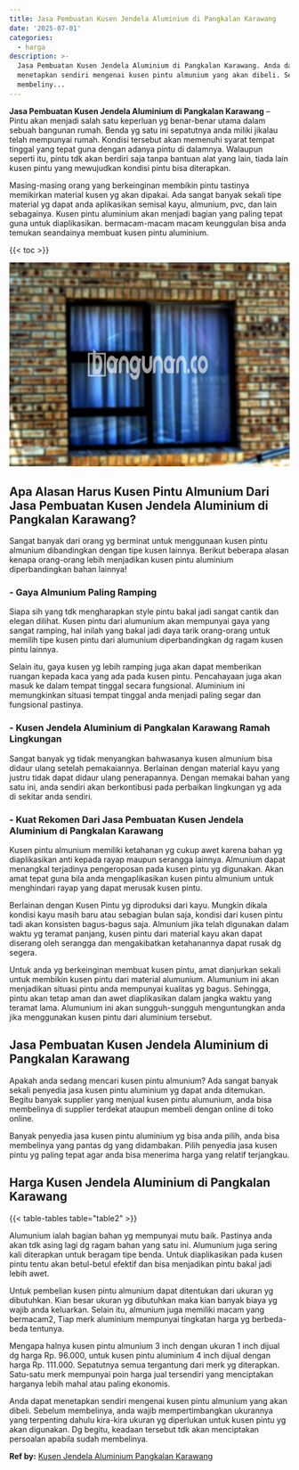 ```yaml
---
title: Jasa Pembuatan Kusen Jendela Aluminium di Pangkalan Karawang
date: '2025-07-01'
categories:
  - harga
description: >-
  Jasa Pembuatan Kusen Jendela Aluminium di Pangkalan Karawang. Anda dapat
  menetapkan sendiri mengenai kusen pintu almunium yang akan dibeli. Sebelum
  membeliny...
---
```


**Jasa Pembuatan Kusen Jendela Aluminium di Pangkalan Karawang** – Pintu akan menjadi salah satu keperluan yg benar-benar utama dalam sebuah bangunan rumah. Benda yg satu ini sepatutnya anda miliki jikalau telah mempunyai rumah. Kondisi tersebut akan memenuhi syarat tempat tinggal yang tepat guna dengan adanya pintu di dalamnya. Walaupun seperti itu, pintu tdk akan berdiri saja tanpa bantuan alat yang lain, tiada lain kusen pintu yang mewujudkan kondisi pintu bisa diterapkan.

Masing-masing orang yang berkeinginan membikin pintu tastinya memikirkan material kusen yg akan dipakai. Ada sangat banyak sekali tipe material yg dapat anda aplikasikan semisal kayu, almunium, pvc, dan lain sebagainya. Kusen pintu aluminium akan menjadi bagian yang paling tepat guna untuk diaplikasikan. bermacam-macam macam keunggulan bisa anda temukan seandainya membuat kusen pintu aluminium.

{{< toc >}}

![Jasa Pembuatan Kusen Jendela Aluminium di Pangkalan Karawang](/images/harga-kusen-jendela-alumunium-10.png)

## Apa Alasan Harus Kusen Pintu Almunium Dari Jasa Pembuatan Kusen Jendela Aluminium di Pangkalan Karawang?

Sangat banyak dari orang yg berminat untuk menggunaan kusen pintu almunium dibandingkan dengan tipe kusen lainnya. Berikut beberapa alasan kenapa orang-orang lebih menjadikan kusen pintu aluminium diperbandingkan bahan lainnya!

### \- Gaya Almunium Paling Ramping

Siapa sih yang tdk mengharapkan style pintu bakal jadi sangat cantik dan elegan dilihat. Kusen pintu dari alumunium akan mempunyai gaya yang sangat ramping, hal inilah yang bakal jadi daya tarik orang-orang untuk memilih tipe kusen pintu dari alumunium diperbandingkan dg ragam kusen pintu lainnya.

Selain itu, gaya kusen yg lebih ramping juga akan dapat memberikan ruangan kepada kaca yang ada pada kusen pintu. Pencahayaan juga akan masuk ke dalam tempat tinggal secara fungsional. Aluminium ini memungkinkan situasi tempat tinggal anda menjadi paling segar dan fungsional pastinya.

### \- Kusen Jendela Aluminium di Pangkalan Karawang Ramah Lingkungan

Sangat banyak yg tidak menyangkan bahwasanya kusen almunium bisa didaur ulang setelah pemakaiannya. Berlainan dengan material kayu yang justru tidak dapat didaur ulang penerapannya. Dengan memakai bahan yang satu ini, anda sendiri akan berkontibusi pada perbaikan lingkungan yg ada di sekitar anda sendiri.

### \- Kuat Rekomen Dari Jasa Pembuatan Kusen Jendela Aluminium di Pangkalan Karawang

Kusen pintu almunium memiliki ketahanan yg cukup awet karena bahan yg diaplikasikan anti kepada rayap maupun serangga lainnya. Almunium dapat menangkal terjadinya pengeroposan pada kusen pintu yg digunakan. Akan amat tepat guna bila anda mengaplikasikan kusen pintu almunium untuk menghindari rayap yang dapat merusak kusen pintu.

Berlainan dengan Kusen Pintu yg diproduksi dari kayu. Mungkin dikala kondisi kayu masih baru atau sebagian bulan saja, kondisi dari kusen pintu tadi akan konsisten bagus-bagus saja. Almunium jika telah digunakan dalam waktu yg teramat panjang, kusen pintu dari material kayu akan dapat diserang oleh serangga dan mengakibatkan ketahanannya dapat rusak dg segera.

Untuk anda yg berkeinginan membuat kusen pintu, amat dianjurkan sekali untuk membikin kusen pintu dari material alumunium. Alumunium ini akan menjadikan situasi pintu anda mempunyai kualitas yg bagus. Sehingga, pintu akan tetap aman dan awet diaplikasikan dalam jangka waktu yang teramat lama. Alumunium ini akan sungguh-sungguh menguntungkan anda jika menggunakan kusen pintu dari aluminium tersebut.

## Jasa Pembuatan Kusen Jendela Aluminium di Pangkalan Karawang

Apakah anda sedang mencari kusen pintu almunium? Ada sangat banyak sekali penyedia jasa kusen pintu aluminium yg dapat anda ditemukan. Begitu banyak supplier yang menjual kusen pintu alumunium, anda bisa membelinya di supplier terdekat ataupun membeli dengan online di toko online.

Banyak penyedia jasa kusen pintu aluminium yg bisa anda pilih, anda bisa membelinya yang pantas dg yang didambakan. Pilih penyedia jasa kusen pintu yg paling tepat agar anda bisa menerima harga yang relatif terjangkau.

## Harga Kusen Jendela Aluminium di Pangkalan Karawang

{{< table-tables table="table2" >}}

Alumunium ialah bagian bahan yg mempunyai mutu baik. Pastinya anda akan tdk asing lagi dg ragam bahan yang satu ini. Alumunium juga sering kali diterapkan untuk beragam tipe benda. Untuk diaplikasikan pada kusen pintu tentu akan betul-betul efektif dan bisa menjadikan pintu bakal jadi lebih awet.

Untuk pembelian kusen pintu almunium dapat ditentukan dari ukuran yg dibutuhkan. Kian besar ukuran yg dibutuhkan maka kian banyak biaya yg wajib anda keluarkan. Selain itu, almunium juga memiliki macam yang bermacam2, Tiap merk aluminium mempunyai tingkatan harga yg berbeda-beda tentunya.

Mengapa halnya kusen pintu almunium 3 inch dengan ukuran 1 inch dijual dg harga Rp. 96.000, untuk kusen pintu aluminium 4 inch dijual dengan harga Rp. 111.000. Sepatutnya semua tergantung dari merk yg diterapkan. Satu-satu merk mempunyai poin harga jual tersendiri yang menciptakan harganya lebih mahal atau paling ekonomis.

Anda dapat menetapkan sendiri mengenai kusen pintu almunium yang akan dibeli. Sebelum membelinya, anda wajib mempertimbangkan ukurannya yang terpenting dahulu kira-kira ukuran yg diperlukan untuk kusen pintu yg akan digunakan. Dg begitu, keadaan tersebut tdk akan menciptakan persoalan apabila sudah membelinya.

**Ref by:** [Kusen Jendela Aluminium Pangkalan Karawang](https://id.wikipedia.org/wiki/Kusen)
